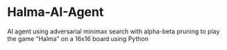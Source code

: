 # Halma-AI-Agent
 AI agent using adversarial minimax search with alpha-beta pruning to play the game “Halma” on a 16x16 board using Python
